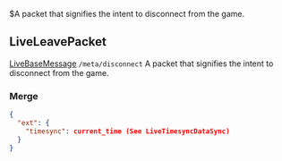 $A packet that signifies the intent to disconnect from the game.
## LiveLeavePacket
<span class="extends"><a href="#/enum/LiveBaseMessage">LiveBaseMessage</a></span>
<span class="channel"><code>/meta/disconnect</code></span>
A packet that signifies the intent to disconnect from the game.

### Merge
```json
{
  "ext": {
    "timesync": current_time (See LiveTimesyncDataSync)
  }
}
```
